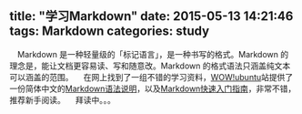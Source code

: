 title: "学习Markdown"
date: 2015-05-13 14:21:46
tags: Markdown
categories: study
---
&emsp;Markdown 是一种轻量级的「标记语言」，是一种书写的格式。Markdown 的理念是，能让文档更容易读、写和随意改。Markdown 的格式语法只涵盖纯文本可以涵盖的范围。
&emsp;在网上找到了一组不错的学习资料，[WOW!ubuntu](http://wowubuntu.com/)站提供了一份简体中文的[Markdown语法说明](http://wowubuntu.com/markdown/)，以及[Markdown快速入门指南](http://wowubuntu.com/markdown/basic.html)，非常不错，推荐新手阅读。
&emsp;拜读中。。。